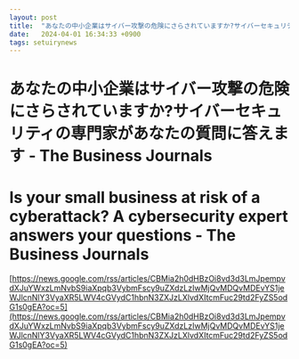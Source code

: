 ```yaml
---
layout: post
title:  "あなたの中小企業はサイバー攻撃の危険にさらされていますか?サイバーセキュリティの専門家があなたの質問に答えます - The Business Journals"
date:   2024-04-01 16:34:33 +0900
tags: setuirynews 
---
```


# あなたの中小企業はサイバー攻撃の危険にさらされていますか?サイバーセキュリティの専門家があなたの質問に答えます - The Business Journals



# Is your small business at risk of a cyberattack? A cybersecurity expert answers your questions - The Business Journals

[https://news.google.com/rss/articles/CBMia2h0dHBzOi8vd3d3LmJpempvdXJuYWxzLmNvbS9iaXpqb3VybmFscy9uZXdzLzIwMjQvMDQvMDEvYS1jeWJlcnNlY3VyaXR5LWV4cGVydC1hbnN3ZXJzLXlvdXItcmFuc29td2FyZS5odG1s0gEA?oc=5](https://news.google.com/rss/articles/CBMia2h0dHBzOi8vd3d3LmJpempvdXJuYWxzLmNvbS9iaXpqb3VybmFscy9uZXdzLzIwMjQvMDQvMDEvYS1jeWJlcnNlY3VyaXR5LWV4cGVydC1hbnN3ZXJzLXlvdXItcmFuc29td2FyZS5odG1s0gEA?oc=5)

